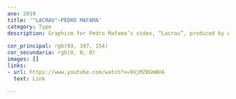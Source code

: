 ```yaml
---
ano: 2019
title: '"LACRAU"—PEDRO MAFAMA'
category: Type
description: Graphism for Pedro Mafama’s video, “Lacrau”, produced by António Caniços
  .
cor_principal: rgb(93, 197, 154)
cor_secundaria: rgb(0, 0, 0)
images: []
links:
- url: https://www.youtube.com/watch?v=9VjMZ0GmWVA
  text: Link

---
```

